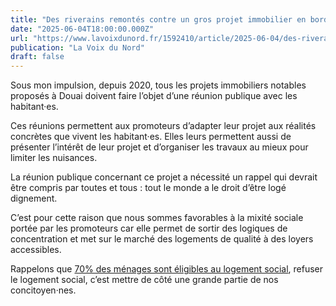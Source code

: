 ```yaml
---
title: "Des riverains remontés contre un gros projet immobilier en bord de Scarpe, à Douai et Lambres"
date: "2025-06-04T18:00:00.000Z"
url: "https://www.lavoixdunord.fr/1592410/article/2025-06-04/des-riverains-remontes-contre-un-gros-projet-immobilier-en-bord-de-scarpe-douai"
publication: "La Voix du Nord"
draft: false
---
```


Sous mon impulsion, depuis 2020, tous les projets immobiliers notables proposés à Douai doivent faire l’objet d’une réunion publique avec les habitant·es.

Ces réunions permettent aux promoteurs d’adapter leur projet aux réalités concrètes que vivent les habitant·es. Elles leurs permettent aussi de présenter l’intérêt de leur projet et d’organiser les travaux au mieux pour limiter les nuisances.

La réunion publique concernant ce projet a nécessité un rappel qui devrait être compris par toutes et tous : tout le monde a le droit d’être logé dignement.

C’est pour cette raison que nous sommes favorables à la mixité sociale portée par les promoteurs car elle permet de sortir des logiques de concentration et met sur le marché des logements de qualité à des loyers accessibles.

Rappelons que [70% des ménages sont éligibles au logement social](https://www.vie-publique.fr/en-bref/295498-les-chiffres-cles-du-logement-social-en-2022), refuser le logement social, c’est mettre de côté une grande partie de nos concitoyen·nes.
